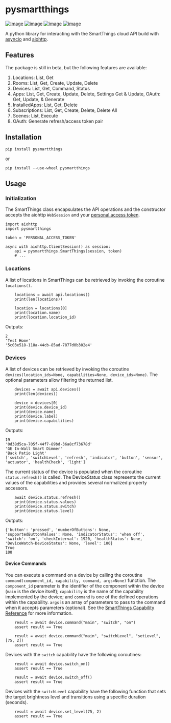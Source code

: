 # pysmartthings

[![image](https://img.shields.io/pypi/v/pysmartthings.svg)](https://pypi.org/project/pysmartthings/)
[![image](https://img.shields.io/pypi/pyversions/pysmartthings.svg)](https://pypi.org/project/pysmartthings/)
[![image](https://img.shields.io/pypi/l/pysmartthings.svg)](https://pypi.org/project/pysmartthings/)
[![image](https://img.shields.io/badge/Reviewed_by-Hound-8E64B0.svg)](https://houndci.com)

A python library for interacting with the SmartThings cloud API build with [asyncio](https://docs.python.org/3/library/asyncio.html) and [aiohttp](https://aiohttp.readthedocs.io/en/stable/).

## Features

The package is still in beta, but the following features are available:

1. Locations: List, Get
1. Rooms: List, Get, Create, Update, Delete
1. Devices: List, Get, Command, Status
1. Apps: List, Get, Create, Update, Delete, Settings Get & Update, OAuth: Get, Update, & Generate
1. InstalledApps: List, Get, Delete
1. Subscriptions: List, Get, Create, Delete, Delete All
1. Scenes: List, Execute
1. OAuth: Generate refresh/access token pair

## Installation

```commandline
pip install pysmartthings
```

or

```commandline
pip install --use-wheel pysmartthings
```

## Usage

### Initialization

The SmartThings class encapsulates the API operations and the constructor accepts the aiohttp `WebSession` and your [personal access token](https://account.smartthings.com/tokens).

```pythonstub
import aiohttp
import pysmartthings

token = 'PERSONAL_ACCESS_TOKEN'

async with aiohttp.ClientSession() as session:
    api = pysmartthings.SmartThings(session, token)
    # ...
```

### Locations

A list of locations in SmartThings can be retrieved by invoking the coroutine `locations()`.

```pythonstub
    locations = await api.locations()
    print(len(locations))

    location = locations[0]
    print(location.name)
    print(location.location_id)
```

Outputs:

```pythonstub
2
'Test Home'
'5c03e518-118a-44cb-85ad-7877d0b302e4'
```

### Devices

A list of devices can be retrieved by invoking the coroutine `devices(location_ids=None, capabilities=None, device_ids=None)`. The optional parameters allow filtering the returned list.

```pythonstub
    devices = await api.devices()
    print(len(devices))

    device = devices[0]
    print(device.device_id)
    print(device.name)
    print(device.label)
    print(device.capabilities)
```

Outputs:

```pythonstub
19
'0d38d5ca-705f-44f7-89bd-36a8cf73678d'
'GE In-Wall Smart Dimmer'
'Back Patio Light'
['switch', 'switchLevel', 'refresh', 'indicator', 'button', 'sensor', 'actuator', 'healthCheck', 'light']
```

The current status of the device is populated when the coroutine `status.refresh()` is called. The DeviceStatus class represents the current values of the capabilities and provides several normalized property accessors.

```pythonstub
    await device.status.refresh()
    print(device.status.values)
    print(device.status.switch)
    print(device.status.level)
```

Outputs:

```pythonstub
{'button': 'pressed', 'numberOfButtons': None, 'supportedButtonValues': None, 'indicatorStatus': 'when off', 'switch': 'on', 'checkInterval': 1920, 'healthStatus': None, 'DeviceWatch-DeviceStatus': None, 'level': 100}
True
100
```

#### Device Commands

You can execute a command on a device by calling the coroutine `command(component_id, capability, command, args=None)` function. The `component_id` parameter is the identifier of the component within the device (`main` is the device itself); `capability` is the name of the capability implemented by the device; and `command` is one of the defined operations within the capability. `args` is an array of parameters to pass to the command when it accepts parameters (optional). See the [SmartThings Capability Reference](https://smartthings.developer.samsung.com/develop/api-ref/capabilities.html) for more information.

```pythonstub
    result = await device.command("main", "switch", "on")
    assert result == True

    result = await device.command("main", "switchLevel", "setLevel", [75, 2])
    assert result == True
```

Devices with the `switch` capability have the following coroutines:

```pythonstub
    result = await device.switch_on()
    assert result == True

    result = await device.switch_off()
    assert result == True
```

Devices with the `switchLevel` capability have the following function that sets the target brightness level and transitions using a specific duration (seconds).

```pythonstub
    result = await device.set_level(75, 2)
    assert result == True
```
